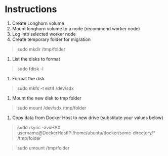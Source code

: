 # Instructions

1. Create Longhorn volume
2. Mount longhorn volume to a node (recommend worker node)
3. Log into selected worker node
4. Create temporary folder for migration

> sudo mkdir /tmp/folder

1. List the disks to format

> sudo fdisk -l

1. Format the disk

> sudo mkfs -t ext4 /dev/sdx

1. Mount the new disk to tmp folder

> sudo mount /dev/sdx /tmp/folder

1. Copy data from Docker Host to new drive (substitute your values below)

> sudo rsync -avxHAX username@DockerHostIP:/home/ubuntu/docker/some-directory/* /tmp/folder

> sudo umount /tmp/folder